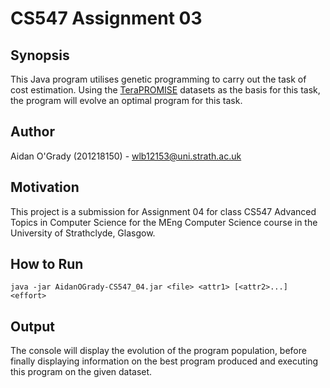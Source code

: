 # CS547 Assignment 03

## Synopsis
This Java program utilises genetic programming to carry out the task of cost
estimation. Using the [TeraPROMISE](http://openscience.us/repo/effort/) datasets
as the basis for this task, the program will evolve an optimal program for this
task.

## Author
Aidan O'Grady (201218150) - wlb12153@uni.strath.ac.uk

## Motivation
This project is a submission for Assignment 04 for class CS547 Advanced Topics
in Computer Science for the MEng Computer Science course in the University of
Strathclyde, Glasgow.

## How to Run
```java -jar AidanOGrady-CS547_04.jar <file> <attr1> [<attr2>...] <effort>```

## Output
The console will display the evolution of the program population, before finally
displaying information on the best program produced and executing this program
on the given dataset.